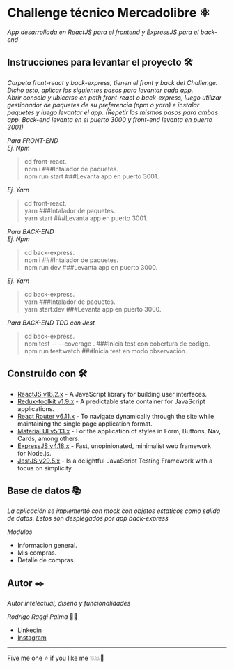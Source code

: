 # Challenge técnico Mercadolibre ⚛️

_App desarrollada en ReactJS para el frontend y ExpressJS para el back-end_

## Instrucciones para levantar el proyecto 🛠️

_Carpeta front-react y back-express, tienen el front y back del Challenge. Dicho esto, aplicar los siguientes pasos para levantar cada app._<br/>
_Abrir consola y ubicarse en path front-react o back-express, luego utilizar gestionador de paquetes de su preferencia (npm o yarn) e instalar paquetes y luego levantar el app. (Repetir los mismos pasos para ambas app. Back-end levanta en el puerto 3000 y front-end levanta en puerto 3001)_

_Para FRONT-END_<br/>
_Ej. Npm_
> cd front-react.<br/>
> npm i   ###Intalador de paquetes.<br/>
> npm run start   ###Levanta app en puerto 3001.<br/>

_Ej. Yarn_
> cd front-react.<br/>
> yarn  ###Intalador de paquetes.<br/>
> yarn start  ###Levanta app en puerto 3001.<br/>

_Para BACK-END_<br/>
_Ej. Npm_
> cd back-express.<br/>
> npm i   ###Intalador de paquetes.<br/>
> npm run dev   ###Levanta app en puerto 3000.<br/>

_Ej. Yarn_
> cd back-express.<br/>
> yarn  ###Intalador de paquetes.<br/>
> yarn start:dev  ###Levanta app en puerto 3000.<br/>

_Para BACK-END TDD con Jest_<br/>
> cd back-express.<br/>
> npm test -- --coverage .  ###Inicia test con cobertura de código.<br/>
> npm run test:watch  ###Inicia test en modo observación.<br/>


## Construido con 🛠️

- [ReactJS v18.2.x](https://legacy.reactjs.org/) - A JavaScript library for building user interfaces.
- [Redux-toolkit v1.9.x](https://redux-toolkit.js.org/) - A predictable state container for JavaScript applications.
- [React Router v6.11.x](https://reactrouter.com/en/main) - To navigate dynamically through the site while maintaining the single page application format.
- [Material UI v5.13.x](https://mui.com/) - For the application of styles in Form, Buttons, Nav, Cards, among others.
- [ExpressJS v4.18.x](https://expressjs.com/) - Fast, unopinionated, minimalist web framework for Node.js.
- [JestJS v29.5.x](https://jestjs.io/) - Is a delightful JavaScript Testing Framework with a focus on simplicity.

## Base de datos 📚

_La aplicación se implementó con mock con objetos estaticos como salida de datos. Estos son desplegados por app back-express_

_Modulos_

- Informacion general.
- Mis compras.
- Detalle de compras.

## Autor ✒️

_Autor intelectual, diseño y funcionalidades_

_Rodrigo Raggi Palma_ 🧑‍💻

- [Linkedin](https://www.linkedin.com/in/rodrigo-raggi-palma-67537158/)
- [Instagram](https://www.instagram.com/hrodrico)

---

Five me one :star: if you like me 💥💥🚀
